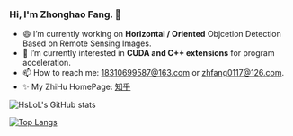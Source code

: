 ### Hi, I'm Zhonghao Fang. 👋

<!--
**HsLOL/HsLoL** is a ✨ _special_ ✨ repository because its `README.md` (this file) appears on your GitHub profile.

Here are some ideas to get you started:


- 👯 I’m looking to collaborate on ...
- 🤔 I’m looking for help with ...
- 💬 Ask me about ...

- 😄 Pronouns: ...
- ⚡ Fun fact: ...
--🔭
-->

- 😄 I’m currently working on **Horizontal / Oriented** Objcetion Detection Based on Remote Sensing Images.
- 🌱 I’m currently interested in **CUDA and C++ extensions** for program acceleration.
- 📫 How to reach me: 18310699587@163.com or zhfang0117@126.com.
- ✨ My ZhiHu HomePage: [知乎](https://www.zhihu.com/people/fhs-37)

![HsLoL's GitHub stats](https://github-readme-stats.vercel.app/api?username=HsLoL&show_icons=true&theme=tokyonight)

[![Top Langs](https://github-readme-stats.vercel.app/api/top-langs/?username=HsLoL&layout=compact)](https://github.com/HsLoL/github-readme-stats)


